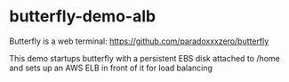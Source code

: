 butterfly-demo-alb
======================

Butterfly is a web terminal:  https://github.com/paradoxxxzero/butterfly

This demo startups butterfly with a persistent EBS disk attached to /home
and sets up an AWS ELB in front of it for load balancing
